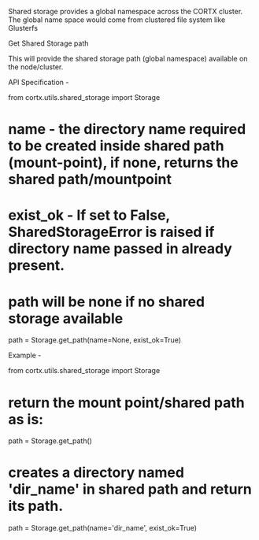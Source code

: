 Shared storage provides a global namespace across the CORTX cluster. The global name space would come from clustered file system like Glusterfs

Get Shared Storage path

This will provide the shared storage path (global namespace) available on the node/cluster.

API Specification -

from cortx.utils.shared_storage import Storage

# name - the directory name required to be created inside shared path (mount-point), if none, returns the shared path/mountpoint
# exist_ok - If set to False, SharedStorageError is raised if directory name passed in already present.

# path will be none if no shared storage available

path = Storage.get_path(name=None, exist_ok=True)

Example -

from cortx.utils.shared_storage import Storage

# return the mount point/shared path as is:
path = Storage.get_path()

# creates a directory named 'dir_name' in shared path and return its path.
path = Storage.get_path(name='dir_name', exist_ok=True)

